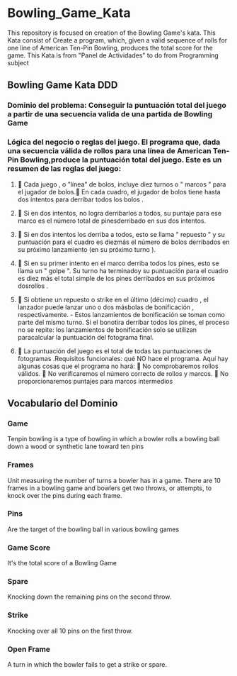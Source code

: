 # Bowling_Game_Kata
This repository is focused on creation of the Bowling Game's kata. This Kata consist of Create a program, which, given a valid sequence of rolls for one line of American Ten-Pin Bowling, produces the total score for the game. This Kata is from "Panel de Actividades" to do from Programming subject

 ## Bowling Game Kata DDD

 ### Dominio del problema: Conseguir la puntuación total del juego a partir de una secuencia valida de una partida de Bowling Game

### Lógica del negocio o reglas del juego. El programa que, dada una secuencia válida de rollos para una línea de American Ten-Pin Bowling,produce la puntuación total del juego. Este es un resumen de las reglas del juego:

1.  Cada juego , o "línea" de bolos, incluye diez turnos o " marcos " para el jugador de bolos. En cada cuadro, el jugador de bolos tiene hasta dos intentos para derribar todos los bolos .

2.  Si en dos intentos, no logra derribarlos a todos, su puntaje para ese marco es el número total de pinesderribado en sus dos intentos.

3.  Si en dos intentos los derriba a todos, esto se llama " repuesto " y su puntuación para el cuadro es diezmás el número de bolos derribados en su próximo lanzamiento (en su próximo turno ).

4.  Si en su primer intento en el marco derriba todos los pines, esto se llama un " golpe ". Su turno ha terminadoy su puntuación para el cuadro es diez más el total simple de los pines derribados en sus próximos dosrollos .

5.  Si obtiene un repuesto o strike en el último (décimo) cuadro , el lanzador puede lanzar uno o dos másbolas de bonificación , respectivamente. - Estos lanzamientos de bonificación se toman como parte del mismo turno. Si el bonotira derribar todos los pines, el proceso no se repite: los lanzamientos de bonificación solo se utilizan paracalcular la puntuación del fotograma final.

6.  La puntuación del juego es el total de todas las puntuaciones de fotogramas .Requisitos funcionales: qué NO hace el programa. Aquí hay algunas cosas que el programa no hará:
 No comprobaremos rollos válidos.
 No verificaremos el número correcto de rollos y marcos.
 No proporcionaremos puntajes para marcos intermedios

## Vocabulario del Dominio

### Game
Tenpin bowling is a type of bowling in which a bowler rolls a bowling ball down a wood or synthetic lane toward ten pins 
### Frames
Unit measuring the number of turns a bowler has in a game. There are 10 frames in a bowling game and bowlers get two throws, or attempts, to knock over the pins during each frame.
### Pins
Are the target of the bowling ball in various bowling games
### Game Score
It's the total score of a Bowling Game
### Spare
Knocking down the remaining pins on the second throw.
### Strike
Knocking over all 10 pins on the first throw.
### Open Frame
A turn in which the bowler fails to get a strike or spare.
